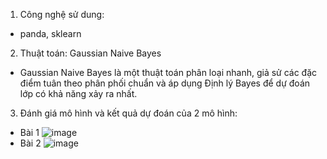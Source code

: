 1. Công nghệ sử dung:
- panda, sklearn

2. Thuật toán: Gaussian Naive Bayes
- Gaussian Naive Bayes là một thuật toán phân loại nhanh, giả sử các đặc điểm tuân theo phân phối chuẩn và áp dụng Định lý Bayes để dự đoán lớp có khả năng xảy ra nhất.

3. Đánh giá mô hình và kết quả dự đoán của 2 mô hình:
- Bài 1
![image](https://github.com/user-attachments/assets/13174058-c23e-4082-ac08-8370b57d4c6d)
- Bài 2
![image](https://github.com/user-attachments/assets/0292f267-e5e3-4aa8-8704-05fc2a98bf62)
